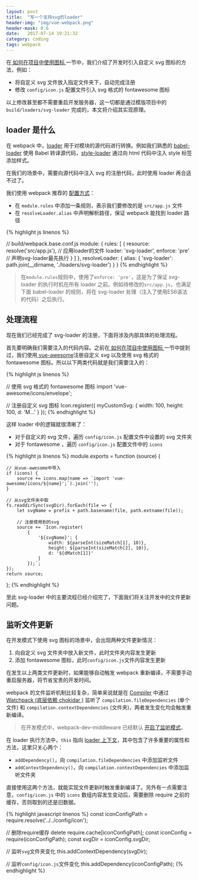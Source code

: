```yaml
---
layout: post
title:  "写一个支持svg的loader"
header-img: "img/vue-webpack.png"
header-mask: 0.6
date:   2017-07-14 19:21:32
category: coding
tags: webpack
---
```


在[ 如何在项目中使用图标 ](https://lavas.baidu.com/guide/vue/doc/vue/advanced/how-to-use-icon)一节中，我们介绍了开发时引入自定义 svg 图标的方法，例如：

- 将自定义 svg 文件放入指定文件夹下，自动完成注册
- 修改 `config/icon.js` 配置文件引入 svg 格式的 fontawesome 图标

以上修改甚至都不需要重启开发服务器，这一切都是通过模版项目中的 `build/loaders/svg-loader` 完成的，本文将介绍其实现原理。

## loader 是什么

在 webpack 中，[loader](https://doc.webpack-china.org/concepts/loaders/) 用于对模块的源代码进行转换。例如我们熟悉的 [babel-loader](https://github.com/babel/babel-loader) 使用 Babel 转译源代码，[style-loader](https://github.com/webpack-contrib/style-loader) 通过向 html 代码中注入 style 标签添加样式。

在我们的场景中，需要向源代码中注入 svg 的注册代码，此时使用 loader 再合适不过了。

我们使用 webpack 推荐的 [配置方式](https://doc.webpack-china.org/concepts/loaders/#-configuration-)：

- 在 `module.rules` 中添加一条规则，表示我们要修改的是 `src/app.js` 文件
- 在 `resolveLoader.alias` 中声明解析路径，保证 webpack 能找到 loader 路径

{% highlight js linenos %}

// build/webpack.base.conf.js
module: {
    rules: [
        {
            resource: resolve('src/app.js'), // 应用loader的文件
            loader: 'svg-loader',
            enforce: 'pre' // 声明svg-loader最先执行
        }
    ]
},
resolveLoader: {
    alias: {
        'svg-loader': path.join(__dirname, './loaders/svg-loader')
    }
}
{% endhighlight %}

> 在`module.rules`规则中，使用了`enforce: 'pre'`，这是为了保证 svg-loader 的执行时机在所有 loader 之前。例如待修改的`src/app.js`，也满足下面 babel-loader 的规则，将在 svg-loader 处理（注入了使用ES6语法的代码）之后执行。

## 处理流程

现在我们已经完成了 svg-loader 的注册，下面将涉及内部具体的处理流程。

首先要明确我们需要注入的代码内容。之前在[ 如何在项目中使用图标 ](https://lavas.baidu.com/guide/vue/doc/vue/advanced/how-to-use-icon)一节中提到过，我们使用[ vue-awesome](https://github.com/Justineo/vue-awesome)注册自定义 svg 以及使用 svg 格式的 fontawesome 图标。所以以下两类代码就是我们需要注入的：

{% highlight js linenos %}

// 使用 svg 格式的 fontawesome 图标
import 'vue-awesome/icons/envelope';

// 注册自定义 svg 图标
Icon.register({
    myCustomSvg: {
        width: 100,
        height: 100,
        d: 'M...'
    }
});
{% endhighlight %}

这样 loader 中的逻辑就很清晰了：

- 对于自定义的 svg 文件，遍历 `config/icon.js` 配置文件中设置的 svg 文件夹
- 对于 fontawesome ，遍历 `config/icon.js` 配置文件中的 `icons`

{% highlight js linenos %}
module.exports = function (source) {

    // 从vue-awesome中导入
    if (icons) {
        source += icons.map(name => `import 'vue-awesome/icons/${name}';`).join('');
    }

    // 从svg文件夹中取
    fs.readdirSync(svgDir).forEach(file => {
        let svgName = prefix + path.basename(file, path.extname(file));

        // 注册使用到的svg
        source += `Icon.register(
            {
                '${svgName}': {
                    width: ${parseInt(sizeMatch[1], 10)},
                    height: ${parseInt(sizeMatch[2], 10)},
                    d: '${dMatch[1]}'
                }
            });`;
    });
    return source;
};
{% endhighlight %}

至此 svg-loader 中的主要流程已经介绍完了，下面我们将关注开发中的文件更新问题。

## 监听文件更新

在开发模式下使用 svg 图标的场景中，会出现两种文件更新情况：
1. 向自定义 svg 文件夹中放入新文件，此时文件夹内容发生更新
2. 添加 fontawesome 图标，此时`config/icon.js`文件内容发生更新

在发生以上两类文件更新时，如果能够自动触发 webpack 重新编译，不需要手动重启服务器，将节省宝贵的开发时间。

webpack 的文件监听机制比较复杂，简单来说就是在 [Compiler](https://github.com/webpack/webpack/blob/master/lib/Compiler.js#L107) 中通过 [Watchpack (底层依赖 chokidar )](https://github.com/webpack/watchpack) 监听了 `compilation.fileDependencies` (单个文件) 和 `compilation.contextDependencies` (文件夹)，两者发生变化均会触发重新编译。

> 在开发模式中，webpack-dev-middleware 已经默认 [开启了监听模式](https://doc.webpack-china.org/configuration/watch/)。

在 loader 执行方法中，`this` 指向 [loader 上下文](https://doc.webpack-china.org/api/loaders/#the-loader-context)，其中包含了许多重要的属性和方法，这里只关心两个：

- `addDependency()`，向 `compilation.fileDependencies` 中添加监听文件
- `addContextDependency()`，向 `compilation.contextDependencies` 中添加监听文件夹

直接使用这两个方法，就能实现文件更新时触发重新编译了。另外有一点需要注意，`config/icon.js` 中的 `icons` 数组内容发生变动后，需要删除 require 之前的缓存，否则取到的还是旧数据。

{% highlight javascript linenos %}
const iconConfigPath = require.resolve('../../config/icon');

// 删除require缓存
delete require.cache[iconConfigPath];
const iconConfig = require(iconConfigPath);
const svgDir = iconConfig.svgDir;

// 监听`svg`文件夹变化
this.addContextDependency(svgDir);

// 监听`config/icon.js`文件变化
this.addDependency(iconConfigPath);
{% endhighlight %}
